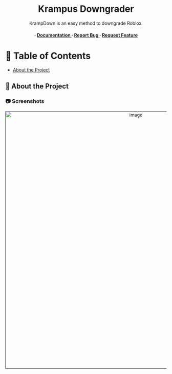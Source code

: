 <div align='center'>


<h1>Krampus Downgrader</h1>
<p>KrampDown is an easy method to downgrade Roblox.</p>

<h4> <span> · </span> <a href="https://github.com/cmoidylan/KrampDown/blob/master/README.md"> Documentation </a> <span> · </span> <a href="https://github.com/cmoidylan/KrampDown/issues"> Report Bug </a> <span> · </span> <a href="https://github.com/cmoidylan/KrampDown/issues"> Request Feature </a> </h4>


</div>

# :notebook_with_decorative_cover: Table of Contents

- [About the Project](#star2-about-the-project)


## :star2: About the Project

### :camera: Screenshots
<div align="center"> <a href=""><img src="https://i.imgur.com/GNKDRoW.png" alt='image' width='800'/></a> </div>
